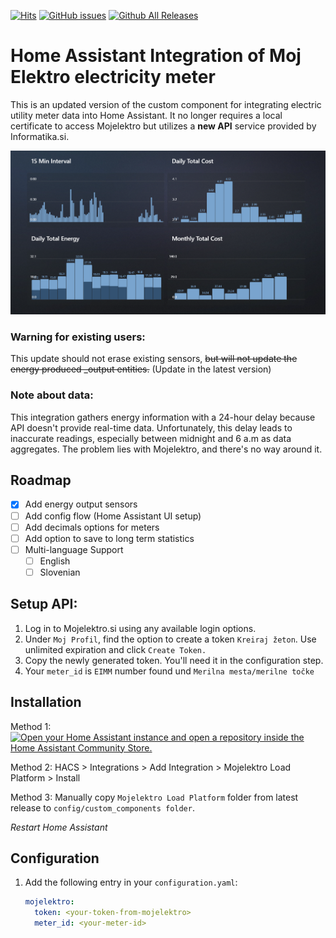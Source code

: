 [![Hits](https://hits.seeyoufarm.com/api/count/incr/badge.svg?url=https%3A%2F%2Fgithub.com%2Ffrlequ%2Fhomeassistant-mojelektro&count_bg=%2379C83D&title_bg=%23555555&icon=&icon_color=%23E7E7E7&title=hits&edge_flat=false)](https://github.com/frlequ/homeassistant-mojelektro/)
[![GitHub issues](https://img.shields.io/github/issues/frlequ/homeassistant-mojelektro)](https://github.com/frlequ/homeassistant-mojelektro/issues) [![Github All Releases](https://img.shields.io/github/downloads/frlequ/homeassistant-mojelektro/total.svg)](https://github.com/frlequ/homeassistant-mojelektro/releases/)


# Home Assistant Integration of Moj Elektro electricity meter

This is an updated version of the custom component for integrating electric utility meter data into Home Assistant. It no longer requires a local certificate to access Mojelektro but utilizes a **new API** service provided by Informatika.si.

![Screenshot of a Mojelectro in Home Assistant using Apex Chart Card.](/energy.png)



### Warning for existing users:
This update should not erase existing sensors, ~~but will not update the energy produced _output entities.~~
(Update in the latest version)

### Note about data:
This integration gathers energy information with a 24-hour delay because API doesn't provide real-time data. Unfortunately, this delay leads to inaccurate readings, especially between midnight and 6 a.m as data aggregates. The problem lies with Mojelektro, and there's no way around it.

## Roadmap

- [X] Add energy output sensors
- [ ] Add config flow (Home Assistant UI setup)
- [ ] Add decimals options for meters
- [ ] Add option to save to long term statistics
- [ ] Multi-language Support
    - [ ] English
    - [ ] Slovenian

## Setup API:

1. Log in to Mojelektro.si using any available login options.
2. Under `Moj Profil`, find the option to create a token `Kreiraj žeton`. Use unlimited expiration and click  `Create Token.`
4. Copy the newly generated token. You'll need it in the configuration step.
5. Your `meter_id` is `EIMM` number found und `Merilna mesta/merilne točke`


## Installation

Method 1: [![Open your Home Assistant instance and open a repository inside the Home Assistant Community Store.](https://my.home-assistant.io/badges/hacs_repository.svg)](https://my.home-assistant.io/redirect/hacs_repository/?owner=frlequ&repository=homeassistant-mojelektro&category=integration)

Method 2: HACS > Integrations > Add Integration > Mojelektro Load Platform > Install

Method 3: Manually copy `Mojelektro Load Platform` folder from latest release to `config/custom_components folder`.

_Restart Home Assistant_

## Configuration

1. Add the following entry in your `configuration.yaml`:
   
    ```yaml
    mojelektro:
      token: <your-token-from-mojelektro>
      meter_id: <your-meter-id>
    ```
